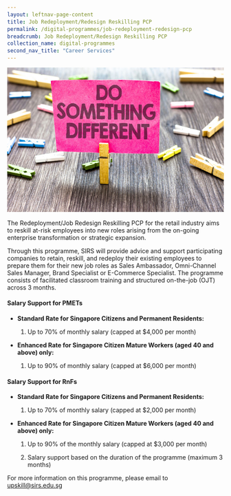 ```yaml
---
layout: leftnav-page-content
title: Job Redeployment/Redesign Reskilling PCP
permalink: /digital-programmes/job-redeployment-redesign-pcp
breadcrumb: Job Redeployment/Redesign Reskilling PCP
collection_name: digital-programmes
second_nav_title: "Career Services"
---
```


<img src="images-2021/Services_Career Services_Job Redeployment PCP.jpg" style="width:100%:">

<p>The Redeployment/Job Redesign Reskilling PCP for the retail industry aims to reskill at-risk employees into new roles arising from the on-going 
enterprise transformation or strategic expansion.</p>

<p>Through this programme, SIRS will provide advice and support participating companies to retain, reskill, and redeploy their existing employees to 
prepare them for their new job roles as Sales Ambassador, Omni-Channel Sales Manager, Brand Specialist or E-Commerce Specialist. The programme consists 
of facilitated classroom training and structured on-the-job (OJT) across 3 months.</p>

<h4>Salary Support for PMETs</h4>

<ul>
<li><b>Standard Rate for Singapore Citizens and Permanent Residents:</b>
  <ol>
<p><li>Up to 70% of monthly salary (capped at $4,000 per month)</li></p>
</ol>
</li>
</ul>
 
<ul>
<li><b>Enhanced Rate for Singapore Citizen Mature Workers (aged 40 and above) only:</li></b>
  <ol>
<p><li>Up to 90% of monthly salary (capped at $6,000 per month)</li></p>
</ol>
</li>
</ul>
 
 
<h4>Salary Support for RnFs</h4>

<ul>
<li><b>Standard Rate for Singapore Citizens and Permanent Residents:</b>
  <ol>
<p><li>Up to 70% of monthly salary (capped at $2,000 per month)</li></p>
</ol>
</li>
</ul>
 
<ul>
<li><b>Enhanced Rate for Singapore Citizen Mature Workers (aged 40 and above) only:</li></b>
  <ol>
<p><li>Up to 90% of the monthly salary (capped at $3,000 per month)</li></p>
<p><li>Salary support based on the duration of the programme (maximum 3 months)</li></p>
</ol>
</li>
</ul>
 
For more information on this programme, please email to upskill@sirs.edu.sg
